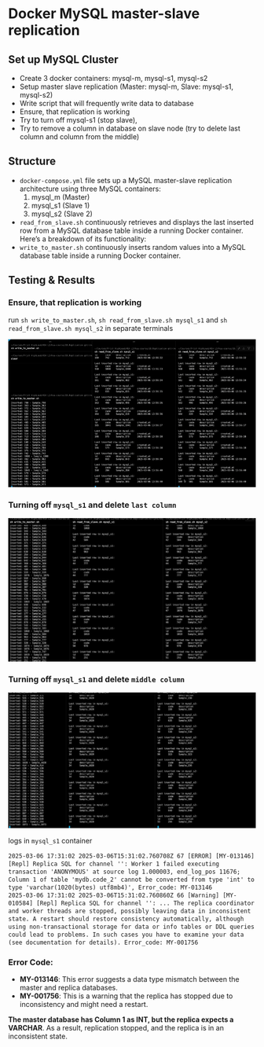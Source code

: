 Docker MySQL master-slave replication 
========================
## Set up MySQL Cluster
- Create 3 docker containers: mysql-m, mysql-s1, mysql-s2
- Setup master slave replication (Master: mysql-m, Slave: mysql-s1, mysql-s2)
- Write script that will frequently write data to database
- Ensure, that replication is working
- Try to turn off mysql-s1 (stop slave), 
- Try to remove a column in  database on slave node (try to delete last column and column from the middle)

## Structure
 - `docker-compose.yml` file sets up a MySQL master-slave replication architecture using three MySQL containers:
	1.	mysql_m (Master)
	2.	mysql_s1 (Slave 1)
	3.	mysql_s2 (Slave 2) 
 - `read_from_slave.sh` continuously retrieves and displays the last inserted row from a MySQL database table inside a running Docker container. Here’s a breakdown of its functionality:
 - `write_to_master.sh` continuously inserts random values into a MySQL database table inside a running Docker container.

## Testing & Results

### Ensure, that replication is working
 
 run `sh write_to_master.sh`, `sh read_from_slave.sh mysql_s1` and `sh read_from_slave.sh mysql_s2` in separate terminals

![master-slave](/19.Replication/resources/master-slave.gif "Master-slave replication")


### Turning off `mysql_s1` and delete `last column` 
![last column delete](/19.Replication/resources/last_column_delete.jpg "Delete last column ")


### Turning off `mysql_s1` and delete `middle column` 
![middle column delete](/19.Replication/resources/middle_column_delete.jpg "Middle column delete")

logs in `mysql_s1` container

```
2025-03-06 17:31:02 2025-03-06T15:31:02.760708Z 67 [ERROR] [MY-013146] [Repl] Replica SQL for channel '': Worker 1 failed executing transaction 'ANONYMOUS' at source log 1.000003, end_log_pos 11676; Column 1 of table 'mydb.code_2' cannot be converted from type 'int' to type 'varchar(1020(bytes) utf8mb4)', Error_code: MY-013146
2025-03-06 17:31:02 2025-03-06T15:31:02.760860Z 66 [Warning] [MY-010584] [Repl] Replica SQL for channel '': ... The replica coordinator and worker threads are stopped, possibly leaving data in inconsistent state. A restart should restore consistency automatically, although using non-transactional storage for data or info tables or DDL queries could lead to problems. In such cases you have to examine your data (see documentation for details). Error_code: MY-001756
```

### Error Code:
- **MY-013146**: This error suggests a data type mismatch between the master and replica databases.
- **MY-001756**: This is a warning that the replica has stopped due to inconsistency and might need a restart.

**The master database has Column 1 as INT, but the replica expects a VARCHAR**. As a result, replication stopped, and the replica is in an inconsistent state.